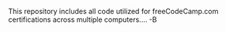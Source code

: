 This repository includes all code utilized for freeCodeCamp.com certifications across multiple computers....
-B
